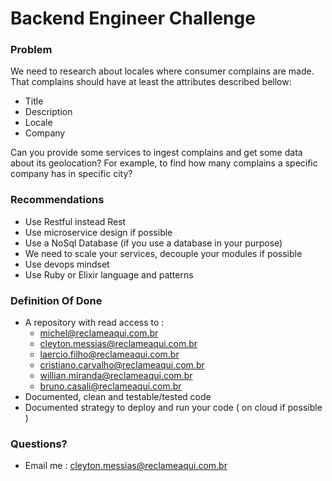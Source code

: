 # Backend Engineer Challenge #


### Problem ###

We need to research about locales where consumer complains are made. That complains should have at least the attributes described bellow:

 - Title
 - Description
 - Locale
 - Company

Can you provide some services to ingest complains and get some data about its geolocation? For example, to find how many complains a specific company has in specific city?


### Recommendations ###
 - Use Restful instead Rest
 - Use microservice design if possible
 - Use a NoSql Database (if you use a database in your purpose)
 - We need to scale your services, decouple your modules if possible
 - Use devops mindset
 - Use Ruby or Elixir language and patterns

### Definition Of Done ###
 - A repository with read access to :
     - michel@reclameaqui.com.br
     - cleyton.messias@reclameaqui.com.br
     - laercio.filho@reclameaqui.com.br
     - cristiano.carvalho@reclameaqui.com.br
     - willian.miranda@reclameaqui.com.br
     - bruno.casali@reclameaqui.com.br
 - Documented, clean and testable/tested code
 - Documented strategy to deploy and run your code ( on cloud if possible )

### Questions? ###
 - Email me : cleyton.messias@reclameaqui.com.br

